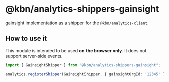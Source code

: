# @kbn/analytics-shippers-gainsight

gainsight implementation as a shipper for the `@kbn/analytics-client`.

## How to use it

This module is intended to be used **on the browser only**. It does not support server-side events.

```typescript
import { GainsightShipper } from "@kbn/analytics-shippers-gainsight";

analytics.registerShipper(GainsightShipper, { gainsightOrgId: '12345' })
```

